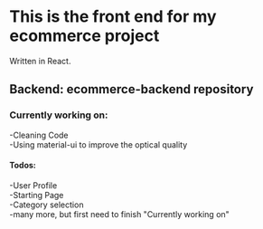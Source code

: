 # This is the front end for my ecommerce project
Written in React.
## Backend: ecommerce-backend repository

### Currently working on:
-Cleaning Code  
-Using material-ui to improve the optical quality  

#### Todos:
-User Profile  
-Starting Page  
-Category selection  
-many more, but first need to finish "Currently working on"  
